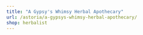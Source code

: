 ```yaml
---
title: "A Gypsy's Whimsy Herbal Apothecary"
url: /astoria/a-gypsys-whimsy-herbal-apothecary/
shop: herbalist
---
```

